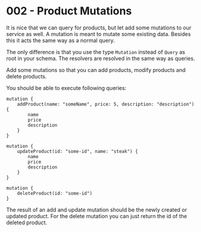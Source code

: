 # 002 - Product Mutations

It is nice that we can query for products, but let add some mutations to our service as well.
A mutation is meant to mutate some existing data. Besides this it acts the same way as a normal query.

The only difference is that you use the type `Mutation` instead of `Query` as root in your schema.
The resolvers are resolved in the same way as queries.

Add some mutations so that you can add products, modify products and delete products.

You should be able to execute following queries:


```gql
mutation {
    addProduct(name: "someName", price: 5, description: "description") {
        name
        price
        description
    }
}
```

```gql
mutation {
    updateProduct(id: "some-id", name: "steak") {
        name
        price
        description
    }
}
```

```gql
mutation {
    deleteProduct(id: "some-id")
}
```

The result of an add and update mutation should be the newly created or updated product. For the delete mutation you can just return the id of the deleted product.